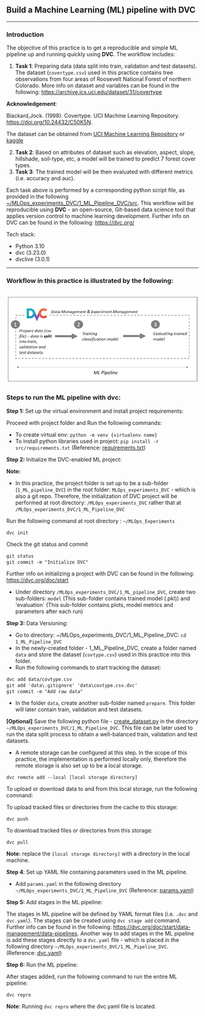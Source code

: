 ## Build a Machine Learning (ML) pipeline with DVC
---

### Introduction
The objective of this practice is to get a reproducible and simple ML pipeline up and running quickly using **DVC**. The workflow includes:
1. **Task 1**: Preparing data (data split into train, validation and test datasets). The dataset (`covertype.csv`) used in this practice contains tree observations from four areas of Roosevelt National Forest of northern Colorado. More info on dataset and variables can be found in the following: https://archive.ics.uci.edu/dataset/31/covertype

  **Acknowledgement**:

  Blackard,Jock. (1998). Covertype. UCI Machine Learning Repository. https://doi.org/10.24432/C50K5N.

  The dataset can be obtained from [UCI Machine Learning Repository](https://archive.ics.uci.edu/dataset/31/covertype) or [kaggle](https://www.kaggle.com/datasets/uciml/forest-cover-type-dataset/data)

2. **Task 2**: Based on attributes of dataset such as elevation, aspect, slope, hillshade, soil-type, etc, a model will be trained to predict 7 forest cover types.
3. **Task 3**: The trained model will be then evaluated with different metrics (i.e. accuracy and auc).

Each task above is performed by a corresponding python script file, as provided in the following [~/MLOps_experiments_DVC/1_ML_Pipeline_DVC/src](https://github.com/DoThNg/MLOps_experiments_DVC/tree/main/1_ML_Pipeline_DVC/src). This workflow will be reproducible using **DVC** - an open-source, Git-based data science tool that applies version control to machine learning development. Further info on DVC can be found in the following: https://dvc.org/

Tech stack:
- Python 3.10
- dvc (3.23.0)
- dvclive (3.0.1)

---
### Workflow in this practice is illustrated by the following:

  ![dvc_workflow](https://github.com/DoThNg/MLOps_experiments_DVC/blob/main/1_ML_Pipeline_DVC/docs/dvc_workflow.png)
---

### Steps to run the ML pipeline with dvc:
**Step 1:** Set up the virtual environment and install project requirements:

Proceed with project folder and Run the following commands:
- To create virtual env: `python -m venv {virtualenv name}`
- To install python libraries used in project: `pip install -r src/requirements.txt` (Reference: [requirements.txt](https://github.com/DoThNg/MLOps_experiments_DVC/tree/main/1_ML_Pipeline_DVC/src/requirements.txt))

**Step 2:** Initialize the DVC-enabled ML project:

**Note:**
- In this practice, the project folder is set up to be a sub-folder (`1_ML_pipeline_DVC`) in the root folder: `MLOps_experiments_DVC` - which is also a git repo. Therefore, the initialization of DVC project will be performed at root directory: `/MLOps_experiments_DVC` rather that at `/MLOps_experiments_DVC/1_ML_Pipeline_DVC`

Run the following command at root directory : `~/MLOps_Experiments`

```
dvc init
```

Check the git status and commit

```
git status
git commit -m "Initialize DVC"
```

Further info on initializing a project with DVC can be found in the following: https://dvc.org/doc/start

- Under directory `/MLOps_experiments_DVC/1_ML_pipeline_DVC`, create two sub-folders: `model` (This sub-folder contains trained model (.pkl)) and 'evaluation` (This sub-folder contains plots, model metrics and parameters after each run) 

**Step 3:** Data Versioning:
- Go to directory: ~/MLOps_experiments_DVC/1_ML_Pipeline_DVC: `cd 1_ML_Pipeline_DVC`
- In the newly-created folder - 1_ML_Pipeline_DVC, create a folder named `data` and store the dataset (`covtype.csv`) used in this practice into this folder.
- Run the following commands to start tracking the dataset:

```
dvc add data/covtype.csv
git add 'data\.gitignore' 'data\covtype.csv.dvc'
git commit -m "Add raw data"
```

- In the folder `data`, create another sub-folder named `prepare`. This folder will later contain train, validation and test datasets. 

**[Optional]** Save the following python file - [create_dataset.py](https://github.com/DoThNg/MLOps_experiments_DVC/tree/main/1_ML_Pipeline_DVC/src/create_dataset.py) in the directory `~/MLOps_experiments_DVC/1_ML_Pipeline_DVC`. This file can be later used to run the data split process to obtain a well-balanced train, validation and test datasets.


- A remote storage can be configured at this step. In the scope of this practice, the implementation is performed locally only, therefore the remote storage is also set up to be a local storage.

```
dvc remote add --local [local storage directory]
```

To upload or download data to and from this local storage, run the following command:

To upload tracked files or directories from the cache to this storage:
```
dvc push
```

To download tracked files or directories from this storage:
```
dvc pull
```

**Note:**
replace the `[local storage directory]` with a directory in the local machine.

**Step 4**: Set up YAML file containing parameters used in the ML pipeline.
- Add `params.yaml` in the following directory `~/MLOps_experiments_DVC/1_ML_Pipeline_DVC` (Reference: [params.yaml](https://github.com/DoThNg/MLOps_experiments_DVC/tree/main/1_ML_Pipeline_DVC/params.yaml))

**Step 5:** Add stages in the ML pipeline:

The stages in ML pipeline will be defined by YAML format files (i.e. `.dvc` and `dvc.yaml`). The stages can be created using `dvc stage add` command. Further info can be found in the following: https://dvc.org/doc/start/data-management/data-pipelines. Another way to add stages in the ML pipeline is add these stages directly to a `dvc.yaml` file - which is placed in the following directory `~/MLOps_experiments_DVC/1_ML_Pipeline_DVC`. (Reference: [dvc.yaml](https://github.com/DoThNg/MLOps_experiments_DVC/tree/main/1_ML_Pipeline_DVC/dvc.yaml))

**Step 6:** Run the ML pipeline:

After stages added, run the following command to run the entire ML pipeline:

```
dvc repro
```
**Note**: Running `dvc repro` where the dvc.yaml file is located.


